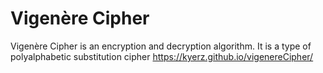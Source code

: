 # Vigenère Cipher

Vigenère Cipher is an encryption and decryption algorithm. It is a type of polyalphabetic substitution cipher
https://kyerz.github.io/vigenereCipher/
